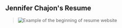 ## Jennifer Chajon's Resume
> ![Example of the beginning of resume website](https://5a5e59f63beb4552b2198911e2070034.vfs.cloud9.us-east-2.amazonaws.com/_static/LearnCS8-Resume/img/resumewebsite.png)

